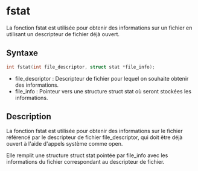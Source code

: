 # fstat

La fonction fstat est utilisée pour obtenir des informations sur un fichier en utilisant un descripteur de fichier déjà ouvert.

## Syntaxe

```h
int fstat(int file_descriptor, struct stat *file_info);
```

- file_descriptor : Descripteur de fichier pour lequel on souhaite obtenir des informations.
- file_info : Pointeur vers une structure struct stat où seront stockées les informations.

## Description

La fonction fstat est utilisée pour obtenir des informations sur le fichier référencé par le descripteur de fichier file_descriptor, qui doit être déjà ouvert à l'aide d'appels système comme open.

Elle remplit une structure struct stat pointée par file_info avec les informations du fichier correspondant au descripteur de fichier.